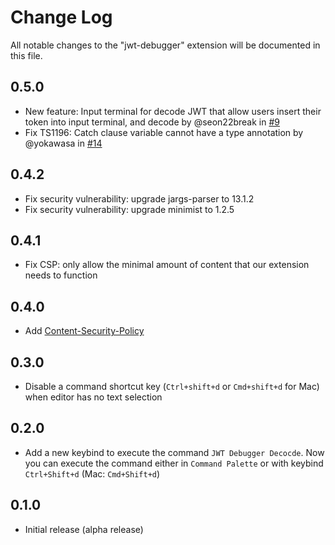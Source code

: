 # Change Log

All notable changes to the "jwt-debugger" extension will be documented in this file.

## 0.5.0

- New feature: Input terminal for decode JWT that allow users insert their token into input terminal, and decode by @seon22break in [#9](https://github.com/yokawasa/vscode-jwt-debugger/pull/9)
- Fix TS1196: Catch clause variable cannot have a type annotation by @yokawasa in [#14](https://github.com/yokawasa/vscode-jwt-debugger/pull/14)

## 0.4.2

- Fix security vulnerability: upgrade jargs-parser to 13.1.2
- Fix security vulnerability: upgrade minimist to 1.2.5

## 0.4.1

- Fix CSP: only allow the minimal amount of content that our extension needs to function

## 0.4.0

- Add [Content-Security-Policy](https://code.visualstudio.com/api/extension-guides/webview#content-security-policy)

## 0.3.0

- Disable a command shortcut key (`Ctrl+shift+d` or `Cmd+shift+d` for Mac) when editor has no text selection

## 0.2.0

- Add a new keybind to execute the command `JWT Debugger Decocde`. Now  you can execute the command either in `Command Palette` or with keybind `Ctrl+Shift+d` (Mac: `Cmd+Shift+d`)

## 0.1.0

- Initial release (alpha release)
